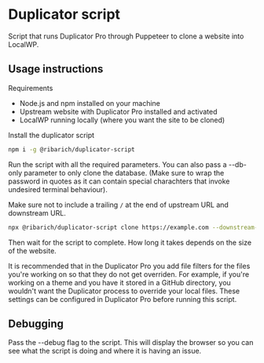 # Duplicator script

Script that runs Duplicator Pro through Puppeteer to clone a website into LocalWP.

## Usage instructions

Requirements

- Node.js and npm installed on your machine
- Upstream website with Duplicator Pro installed and activated
- LocalWP running locally (where you want the site to be cloned)

Install the duplicator script

```bash
npm i -g @ribarich/duplicator-script
```

Run the script with all the required parameters. You can also pass a --db-only parameter to only clone the database. (Make sure to wrap the password in quotes as it can contain special charachters that invoke undesired terminal behaviour).

Make sure not to include a trailing `/` at the end of upstream URL and downstream URL.

```bash
npx @ribarich/duplicator-script clone https://example.com --downstream-url http://example.local --local-site-name example --username admin_username --password 'admin_pass' --db-only
```

Then wait for the script to complete. How long it takes depends on the size of the website.

It is recommended that in the Duplicator Pro you add file filters for the files you're working on so that they do not get overriden. For example, if you're working on a theme and you have it stored in a GitHub directory, you wouldn't want the Duplicator process to override your local files. These settings can be configured in Duplicator Pro before running this script.

## Debugging

Pass the --debug flag to the script. This will display the browser so you can see what the script is doing and where it is having an issue.
